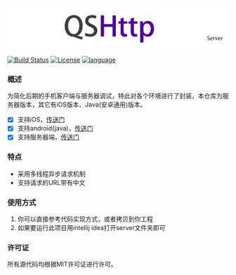 ![image](https://github.com/wuqiushan/QSHttp-Server/blob/master/QSHttp-Server.png)

[![Build Status](https://travis-ci.org/shuzheng/zheng.svg?branch=master)](https://github.com/SimonGitHub123/QSHttp-OC)  [![License](https://img.shields.io/badge/license-MIT-blue.svg)](LICENSE) [![language](https://img.shields.io/badge/language-java-green.svg)](1) 


### 概述
为简化后期的手机客户端与服务器调试，特此对各个环境进行了封装，本仓库为服务器版本，其它有iOS版本、Java(安卓通用)版本。
* [x] 支持iOS，[传送门](https://github.com/wuqiushan/QSHttp-OC)
* [x] 支持android(java)，[传送门](https://github.com/wuqiushan/QSHttp-Java)
* [x] 支持服务器端，[传送门](https://github.com/wuqiushan/QSHttp-Server)

### 特点
* 采用多线程异步请求机制
* 支持请求的URL带有中文

### 使用方式
1) 你可以直接参考代码实现方式，或者拷贝到你工程
2) 如果要运行此项目用intellij idea打开server文件夹即可

### 许可证
所有源代码均根据MIT许可证进行许可。

